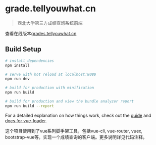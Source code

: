 # grade.tellyouwhat.cn

> 西北大学第三方成绩查询系统前端

查看在线版本[grades.tellyouwhat.cn](grades.tellyouwhat.cn)

## Build Setup

``` bash
# install dependencies
npm install

# serve with hot reload at localhost:8080
npm run dev

# build for production with minification
npm run build

# build for production and view the bundle analyzer report
npm run build --report
```

For a detailed explanation on how things work, check out the [guide](http://vuejs-templates.github.io/webpack/) and [docs for vue-loader](http://vuejs.github.io/vue-loader).

这个项目使用到了vue系列脚手架工具，包括vue-cli, vue-router, vuex, bootstrap-vue等，实现一个成绩查询的客户端。更多说明详见代码注释。
